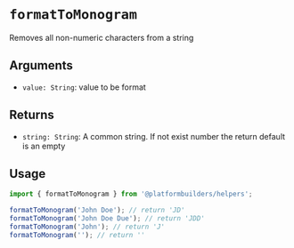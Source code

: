 # `formatToMonogram`

Removes all non-numeric characters from a string

## Arguments

- `value: String`: value to be format

## Returns

- `string: String`: A common string. If not exist number the return default is an empty

## Usage

```jsx
import { formatToMonogram } from '@platformbuilders/helpers';

formatToMonogram('John Doe'); // return 'JD'
formatToMonogram('John Doe Due'); // return 'JDD'
formatToMonogram('John'); // return 'J'
formatToMonogram(''); // return ''
```
